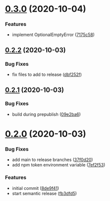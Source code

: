 # [0.3.0](https://github.com/joshwycuff/maybe-optional/compare/v0.2.2...v0.3.0) (2020-10-04)


### Features

* implement OptionalEmptyError ([7175c58](https://github.com/joshwycuff/maybe-optional/commit/7175c582690a5c905bc3daab303b7375d6ef5cba))

## [0.2.2](https://github.com/joshwycuff/maybe-optional/compare/v0.2.1...v0.2.2) (2020-10-03)


### Bug Fixes

* fix files to add to release ([dbf252f](https://github.com/joshwycuff/maybe-optional/commit/dbf252ff5e35677187ab7cc98682084a2df293b7))

## [0.2.1](https://github.com/joshwycuff/maybe-optional/compare/v0.2.0...v0.2.1) (2020-10-03)


### Bug Fixes

* build during prepublish ([09e2ba6](https://github.com/joshwycuff/maybe-optional/commit/09e2ba662ff4fd9fa0c901c6d748aaa5413e9595))

# [0.2.0](https://github.com/joshwycuff/maybe-optional/compare/v0.1.0...v0.2.0) (2020-10-03)


### Bug Fixes

* add main to release branches ([37f0d20](https://github.com/joshwycuff/maybe-optional/commit/37f0d2092c356a11d2151b6f9897ee8425712aae))
* add npm token environment variable ([7ef2f53](https://github.com/joshwycuff/maybe-optional/commit/7ef2f539d3de23d7b233075987982f6936aaf8c7))


### Features

* initial commit ([8de9f41](https://github.com/joshwycuff/maybe-optional/commit/8de9f41585992fdb8caaec01d17c8858eb7168ca))
* start semantic release ([fb3dfd5](https://github.com/joshwycuff/maybe-optional/commit/fb3dfd5e3ad71b0fe0b986f7d2903dc8183c60f6))

